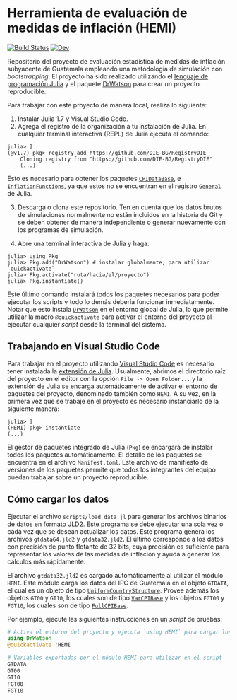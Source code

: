 # Herramienta de evaluación de medidas de inflación (HEMI)

[![Build Status](https://github.com/DIE-BG/HEMI.jl/workflows/CI/badge.svg)](https://github.com/DIE-BG/HEMI.jl/actions)
[![Dev](https://img.shields.io/badge/docs-latest-blue.svg)](https://die-bg.github.io/HEMI.jl/dev)

Repositorio del proyecto de evaluación estadística de medidas de inflación
subyacente de Guatemala empleando una metodología de simulación con
*bootstrapping*. El proyecto ha sido realizado utilizando el [lenguaje de
programación Julia](https://julialang.org/) y el paquete
[DrWatson](https://juliadynamics.github.io/DrWatson.jl/stable/) para crear un
proyecto reproducible.

Para trabajar con este proyecto de manera local, realiza lo siguiente:

1. Instalar Julia 1.7 y Visual Studio Code.
2. Agrega el registro de la organización a tu instalación de Julia. En cualquier terminal interactiva (REPL) de Julia ejecuta el comando: 
```julia-repl
julia> ]
(@v1.7) pkg> registry add https://github.com/DIE-BG/RegistryDIE
    Cloning registry from "https://github.com/DIE-BG/RegistryDIE"
    (...)
``` 
Esto es necesario para obtener los paquetes [`CPIDataBase`](https://github.com/DIE-BG/CPIDataBase.jl), e [`InflationFunctions`](https://github.com/DIE-BG/InflationFunctions.jl), ya que estos no se encuentran en el registro [`General`](https://github.com/JuliaRegistries/General) de Julia.
 
3. Descarga o clona este repositorio. Ten en cuenta que los datos brutos de simulaciones normalmente no están incluidos en la historia de Git y se deben obtener de manera independiente o generar nuevamente con los programas de simulación.

4. Abre una terminal interactiva de Julia y haga: 
```julia-repl
julia> using Pkg
julia> Pkg.add("DrWatson") # instalar globalmente, para utilizar `quickactivate`
julia> Pkg.activate("ruta/hacia/el/proyecto")
julia> Pkg.instantiate()
```

Este último comando instalará todos los paquetes necesarios para poder ejecutar los scripts y todo lo demás debería funcionar inmediatamente. Notar que esto instala [`DrWatson`](https://juliadynamics.github.io/DrWatson.jl/stable/) en el entorno global de Julia, lo que permite utilizar la macro `@quickactivate` para activar el entorno del proyecto al ejecutar cualquier *script* desde la terminal del sistema. 

## Trabajando en Visual Studio Code
Para trabajar en el proyecto utilizando [Visual Studio Code](https://code.visualstudio.com/) es necesario tener instalada la [extensión de Julia](https://www.julia-vscode.org/). Usualmente, abrimos el directorio raíz del proyecto en el editor con la opción `File -> Open Folder...` y la extensión de Julia se encarga automáticamente de activar el entorno de paquetes del proyecto, denominado también como `HEMI`. A su vez, en la primera vez que se trabaje en el proyecto es necesario instanciarlo de la siguiente manera:

```julia-repl
julia> ]
(HEMI) pkg> instantiate
(...)
```

El gestor de paquetes integrado de Julia (`Pkg`) se encargará de instalar todos los paquetes automáticamente. El detalle de los paquetes se encuentra en el archivo `Manifest.toml`. Este archivo de manifiesto de versiones de los paquetes permite que todos los integrantes del equipo puedan trabajar sobre un proyecto reproducible. 


## Cómo cargar los datos
Ejecutar el archivo `scripts/load_data.jl` para generar los archivos binarios de datos en formato JLD2. Este programa se debe ejecutar una sola vez o cada vez que se desean actualizar los datos. Este programa genera los archivos `gtdata64.jld2` y `gtdata32.jld2`. El último corresponde a los datos con precisión de punto flotante de 32 bits, cuya precisión es suficiente para representar los valores de las medidas de inflación y ayuda a generar los cálculos más rápidamente. 

El archivo `gtdata32.jld2` es cargado automáticamente al utilizar el módulo `HEMI`. Este módulo carga los datos del IPC de Guatemala en el objeto `GTDATA`, el cual es un objeto de tipo [`UniformCountryStructure`](@ref). Provee además los objetos `GT00` y `GT10`, los cuales son de tipo [`VarCPIBase`](@ref) y los objetos `FGT00` y `FGT10`, los cuales son de tipo [`FullCPIBase`](@ref).

Por ejemplo, ejecute las siguientes instrucciones en un *script* de pruebas: 

```julia 
# Activa el entorno del proyecto y ejecuta `using HEMI` para cargar los datos
using DrWatson
@quickactivate :HEMI

# Variables exportadas por el módulo HEMI para utilizar en el script
GTDATA
GT00
GT10
FGT00
FGT10
```
